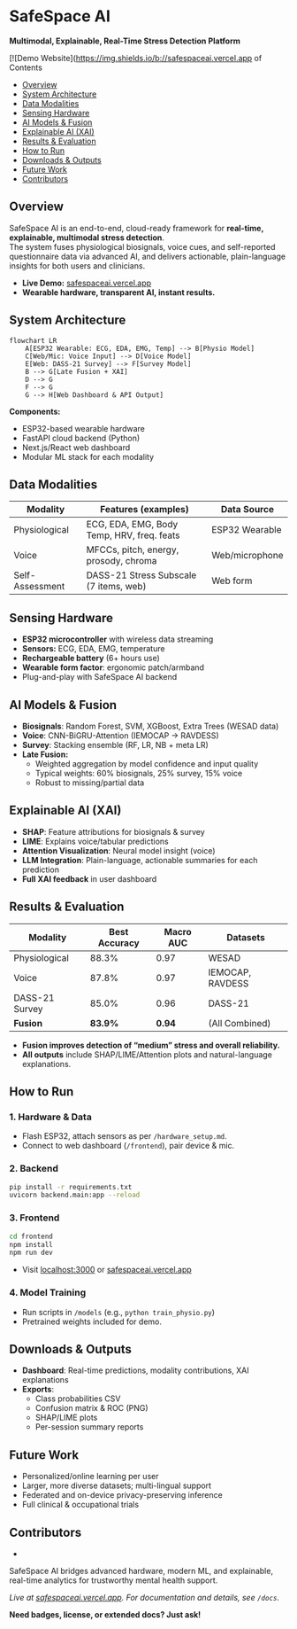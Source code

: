 # SafeSpace AI

**Multimodal, Explainable, Real-Time Stress Detection Platform**

[![Demo Website](https://img.shields.io/b://safespaceai.vercel.app of Contents

- [Overview](#overview)
- [System Architecture](#system-architecture)
- [Data Modalities](#data-modalities)
- [Sensing Hardware](#sensing-hardware)
- [AI Models & Fusion](#ai-models--fusion)
- [Explainable AI (XAI)](#explainable-ai-xai)
- [Results & Evaluation](#results--evaluation)
- [How to Run](#how-to-run)
- [Downloads & Outputs](#downloads--outputs)
- [Future Work](#future-work)
- [Contributors](#contributors)

## Overview

SafeSpace AI is an end-to-end, cloud-ready framework for **real-time, explainable, multimodal stress detection**.  
The system fuses physiological biosignals, voice cues, and self-reported questionnaire data via advanced AI, and delivers actionable, plain-language insights for both users and clinicians.

- **Live Demo:** [safespaceai.vercel.app](https://safespaceai.vercel.app)
- **Wearable hardware, transparent AI, instant results.**

## System Architecture

```mermaid
flowchart LR
    A[ESP32 Wearable: ECG, EDA, EMG, Temp] --> B[Physio Model]
    C[Web/Mic: Voice Input] --> D[Voice Model]
    E[Web: DASS-21 Survey] --> F[Survey Model]
    B --> G[Late Fusion + XAI]
    D --> G
    F --> G
    G --> H[Web Dashboard & API Output]
```

**Components:**  
- ESP32-based wearable hardware  
- FastAPI cloud backend (Python)  
- Next.js/React web dashboard  
- Modular ML stack for each modality

## Data Modalities

| Modality         | Features (examples)                       | Data Source         |
|------------------|-------------------------------------------|---------------------|
| Physiological    | ECG, EDA, EMG, Body Temp, HRV, freq. feats| ESP32 Wearable      |
| Voice            | MFCCs, pitch, energy, prosody, chroma     | Web/microphone      |
| Self-Assessment  | DASS-21 Stress Subscale (7 items, web)    | Web form            |

## Sensing Hardware

- **ESP32 microcontroller** with wireless data streaming
- **Sensors:** ECG, EDA, EMG, temperature
- **Rechargeable battery** (6+ hours use)
- **Wearable form factor**: ergonomic patch/armband
- Plug-and-play with SafeSpace AI backend

## AI Models & Fusion

- **Biosignals**: Random Forest, SVM, XGBoost, Extra Trees (WESAD data)
- **Voice**: CNN-BiGRU-Attention (IEMOCAP → RAVDESS)
- **Survey**: Stacking ensemble (RF, LR, NB + meta LR)
- **Late Fusion:**  
  - Weighted aggregation by model confidence and input quality  
  - Typical weights: 60% biosignals, 25% survey, 15% voice  
  - Robust to missing/partial data

## Explainable AI (XAI)

- **SHAP**: Feature attributions for biosignals & survey
- **LIME**: Explains voice/tabular predictions
- **Attention Visualization**: Neural model insight (voice)
- **LLM Integration**: Plain-language, actionable summaries for each prediction
- **Full XAI feedback** in user dashboard

## Results & Evaluation

| Modality         | Best Accuracy | Macro AUC | Datasets             |
|------------------|--------------|-----------|----------------------|
| Physiological    | 88.3%        | 0.97      | WESAD                |
| Voice            | 87.8%        | 0.97      | IEMOCAP, RAVDESS     |
| DASS-21 Survey   | 85.0%        | 0.96      | DASS-21              |
| **Fusion**       | **83.9%**    | **0.94**  | (All Combined)       |

- **Fusion improves detection of “medium” stress and overall reliability.**
- **All outputs** include SHAP/LIME/Attention plots and natural-language explanations.

## How to Run

### 1. Hardware & Data

- Flash ESP32, attach sensors as per `/hardware_setup.md`.
- Connect to web dashboard (`/frontend`), pair device & mic.

### 2. Backend

```bash
pip install -r requirements.txt
uvicorn backend.main:app --reload
```

### 3. Frontend

```bash
cd frontend
npm install
npm run dev
```

- Visit [localhost:3000](http://localhost:3000) or [safespaceai.vercel.app](https://safespaceai.vercel.app)

### 4. Model Training

- Run scripts in `/models` (e.g., `python train_physio.py`)
- Pretrained weights included for demo.

## Downloads & Outputs

- **Dashboard**: Real-time predictions, modality contributions, XAI explanations
- **Exports**:  
  - Class probabilities CSV  
  - Confusion matrix & ROC (PNG)  
  - SHAP/LIME plots  
  - Per-session summary reports

## Future Work

- Personalized/online learning per user
- Larger, more diverse datasets; multi-lingual support
- Federated and on-device privacy-preserving inference
- Full clinical & occupational trials

## Contributors

- 

SafeSpace AI bridges advanced hardware, modern ML, and explainable, real-time analytics for trustworthy mental health support.

*Live at [safespaceai.vercel.app](https://safespaceai.vercel.app). For documentation and details, see `/docs`.*

**Need badges, license, or extended docs? Just ask!**
